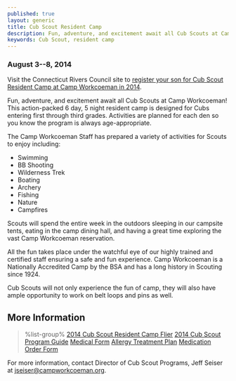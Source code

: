 ```yaml
---
published: true
layout: generic
title: Cub Scout Resident Camp
description: Fun, adventure, and excitement await all Cub Scouts at Camp Workcoeman! This action-packed 6 day, 5 night resident camp is designed for Cubs entering first through third grades.
keywords: Cub Scout, resident camp
---
```


### August 3--8, 2014

<div class="alert alert-info">
Visit the Connecticut Rivers Council site to
<a href="http://www.ctrivers.org/Event.aspx?id=8957">
register your son for Cub Scout Resident Camp at Camp Workcoeman in 2014</a>.
</div>

Fun, adventure, and excitement await all Cub Scouts at Camp Workcoeman! This
action-packed 6 day, 5 night resident camp is designed for Cubs entering first
through third grades. Activities are planned for each den so you know the
program is always age-appropriate.

The Camp Workcoeman Staff has prepared a variety of activities for Scouts to
enjoy including:

* Swimming
* BB Shooting
* Wilderness Trek
* Boating
* Archery
* Fishing
* Nature
* Campfires

Scouts will spend the entire week in the outdoors sleeping in our campsite
tents, eating in the camp dining hall, and having a great time exploring the
vast Camp Workcoeman reservation.

All the fun takes place under the watchful eye of our highly trained and
certified staff ensuring a safe and fun experience. Camp Workcoeman is a
Nationally Accredited Camp by the BSA and has a long history in Scouting since
1924.

Cub Scouts will not only experience the fun of camp, they will also have ample
opportunity to work on belt loops and pins as well.

## More Information

> %list-group%
> <a href="{{ site.url }}/pdf/2014/14_Cub_Scout_Resident_Camp.pdf" class="list-group-item">2014 Cub Scout Resident Camp Flier</a>
> <a href="{{ site.url }}/pdf/2014/2014_CW_Cub_Leaders_Guide.pdf" class="list-group-item">2014 Cub Scout Program Guide</a>
> <a href="{{ site.url }}/pdf/2014/2014_Med_Form.pdf" class="list-group-item">Medical Form</a>
> <a href="{{ site.url }}/pdf/2014/2011_Med-AllergeyTreatment.pdf" class="list-group-item">Allergy Treatment Plan</a>
> <a href="{{ site.url }}/pdf/2014/2011_Med-MedicationAuthorization.pdf" class="list-group-item">Medication Order Form</a>

For more information, contact Director of Cub Scout Programs, Jeff Seiser at
[jseiser@campworkcoeman.org](mailto:jseiser@campworkcoeman.org).

